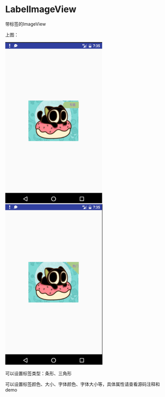 # LabelImageView
带标签的ImageView

上图：

![image](https://github.com/hxy/LabelImageView/blob/master/1493192128(1).jpg)
![image](https://github.com/hxy/LabelImageView/blob/master/14931921601.jpg)

可以设置标签类型：条形、三角形

可以设置标签颜色、大小、字体颜色、字体大小等，具体属性请查看源码注释和demo
